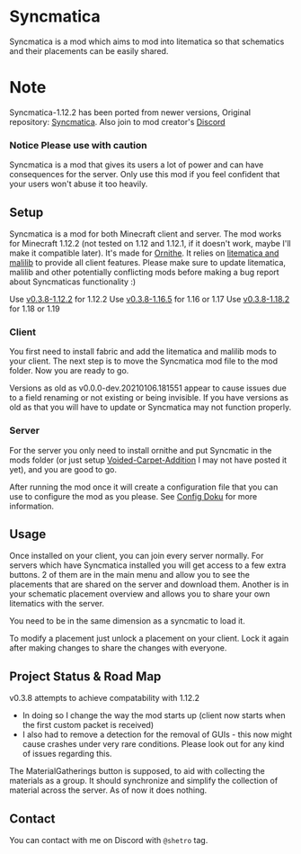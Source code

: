 # Syncmatica

Syncmatica is a mod which aims to mod into litematica so that schematics and their placements can be easily shared.

# Note

Syncmatica-1.12.2 has been ported from newer versions, Original repository: [Syncmatica](https://github.com/End-Tech/syncmatica).
Also join to mod creator's [Discord](https://discord.gg/6NPDVNMZ3T)

### Notice Please use with caution

Syncmatica is a mod that gives its users a lot of power and can have consequences for the server. Only use this mod if
you feel confident that your users won't abuse it too heavily.

## Setup

Syncmatica is a mod for both Minecraft client and server.
The mod works for Minecraft 1.12.2 (not tested on 1.12 and 1.12.1, if it doesn't work, maybe I'll make it compatible later). It's made for [Ornithe](https://ornithemc.net/). It relies
on [litematica and malilib](https://masa.dy.fi/mcmods/client_mods/?mcver=1.12.2&loader=ornithe) to provide all client features. Please make sure to
update litematica, malilib and other potentially conflicting mods before making a bug report about
Syncmaticas functionality :)

Use [v0.3.8-1.12.2](https://github.com/RealShetro/Syncmatica-1.12.2) for 1.12.2
Use [v0.3.8-1.16.5](https://github.com/End-Tech/syncmatica/releases/tag/v0.3.8-1.16.5) for 1.16 or 1.17
Use [v0.3.8-1.18.2](https://github.com/End-Tech/syncmatica/releases/tag/v0.3.8-1.18.2) for 1.18 or 1.19

### Client

You first need to install fabric and add the litematica and malilib mods to your client. The next step is to move the
Syncmatica mod file to the mod folder. Now you are ready to go.

Versions as old as v0.0.0-dev.20210106.181551 appear to cause issues due to a field renaming or not existing or being
invisible. If you have versions as old as that you will have to update or Syncmatica may not function properly.

### Server

For the server you only need to install ornithe and put Syncmatic in the mods folder (or just setup [Voided-Carpet-Addition](https://github.com/RealShetro/Voided-Carpet-Addition-1.12.2) I may not have posted it yet), and you are good to go.

After running the mod once it will create a configuration file that you can use to configure the mod as you please.
See [Config Doku](https://github.com/RealShetro/Syncmatica-1.12.2/blob/ornithe/1.12.2/CONFIG.md) for more information.

## Usage

Once installed on your client, you can join every server normally. For servers which have Syncmatica installed you will
get access to a few extra buttons. 2 of them are in the main menu and allow you to see the placements that are shared on
the server and download them. Another is in your schematic placement overview and allows you to share your own
litematics with the server.

You need to be in the same dimension as a syncmatic to load it.

To modify a placement just unlock a placement on your client. Lock it again after making changes to share the changes
with everyone.

## Project Status & Road Map

v0.3.8 attempts to achieve compatability with 1.12.2
- In doing so I change the way the mod starts up (client now starts when the first custom packet is received)
- I also had to remove a detection for the removal of GUIs - 
this now might cause crashes under very rare conditions.  Please look out for any kind of issues regarding this.

The MaterialGatherings button is supposed, to aid with collecting the materials as a group. It should synchronize and
simplify the collection of material across the server. As of now it does nothing.

## Contact

You can contact with me on Discord with `@shetro` tag.
